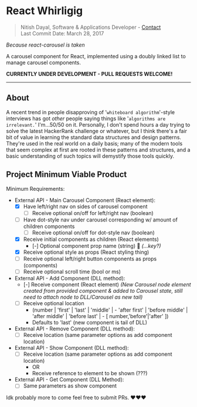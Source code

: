 # React Whirligig

> Nitish Dayal, Software & Applications Developer - [Contact](mailto:contact@nitishdayal.me)  
> Last Commit Date: March 28, 2017

_Because react-carousel is taken_

A carousel component for React, implemented using a doubly linked list to manage carousel components.

**CURRENTLY UNDER DEVELOPMENT - PULL REQUESTS WELCOME!**

* * *

## About

A recent trend in people disapproving of '`whiteboard algorithm`'-style interviews has 
  got _other_ people saying things like '`algorithms are irrelevant.`' I'm...50/50 on it.
  Personally, I don't spend hours a day trying to solve the latest HackerRank challenge
  or whatever, but I think there's a fair bit of value in learning the standard data
  structures and design patterns. They're used in the real world on a daily
  basis; many of the modern tools that seem complex at first are rooted in these patterns
  and structures, and a basic understanding of such topics will demystify those tools
  quickly.

## Project Minimum Viable Product

Minimum Requirements:

-   External API - Main Carousel Component (React element):
    -   [x] Have left/right nav on sides of carousel component
        -   [ ] Receive optional on/off for left/right nav (boolean)
    -   [ ] Have dot-style nav under carousel corresponding w/ amount of children components
        -   [ ] Receive optional on/off for dot-style nav (boolean)
    -   [x] Receive initial components as children (React elements)
        -   [-] Optional component prop name (string) 🔑 _(...key?)_
    -   [x] Receive optional style as props (React styling thing)
    -   [ ] Receive optional left/right button components as props (components)
    -   [ ] Receive optional scroll time (bool or ms)
-   External API - Add Component (DLL method):
    -   [-] Receive component (React element) 
        _(New Carousel node element created from provided component & added 
          to Carousel state, still need to attach node to DLL/Carousel as new tail)_
    -   [ ] Receive optional location
        -   (number | 'first' | 'last' | 'middle' | 
                    \- 'after first' | 'before middle' | 'after middle' | 'before last' |
                  \- [ number,'before'|'after' ])
        -   Defaults to 'last' (new component is tail of DLL)
-   External API - Remove Component (DLL method):
    -   [ ] Receive location (same parameter options as add component location)
-   External API - Show Component (DLL method):
    -   [ ] Receive location (same parameter options as add component location)
        -   OR
        -   Receive reference to element to be shown (???)
-   External API - Get Component (DLL Method):
    -   [ ] Same parameters as show component

Idk probably more to come feel free to submit PRs. ❤️❤️❤️

